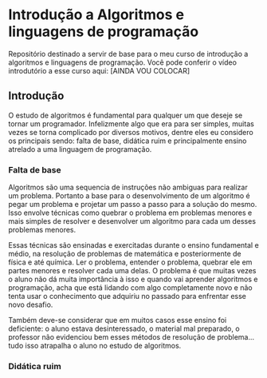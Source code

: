 
# Introdução a Algoritmos e linguagens de programação

Repositório destinado a servir de base para o meu curso de introdução a algoritmos e linguagens de programação. Você pode conferir o vídeo introdutório a esse curso aqui: [AINDA VOU COLOCAR]

## Introdução

O estudo de algoritmos é fundamental para qualquer um que deseje se tornar um programador. Infelizmente algo que era para ser simples, muitas vezes se torna complicado por diversos motivos, dentre eles eu considero os principais sendo: falta de base, didática ruim e principalmente ensino atrelado a uma linguagem de programação. 

### Falta de base

Algoritmos são uma sequencia de instruções não ambiguas para realizar um problema. Portanto a base para o desenvolvimento de um algoritmo é pegar um problema e projetar um passo a passo para a solução do mesmo. Isso envolve técnicas como quebrar o problema em problemas menores e mais simples de resolver e desenvolver um algoritmo para cada um desses problemas menores.  

Essas técnicas são ensinadas e exercitadas durante o ensino fundamental e médio, na resolução de problemas de matemática e posteriormente de física e até química. Ler o problema, entender o problema, quebrar ele em partes menores e resolver cada uma delas. O problema é que muitas vezes o aluno não dá muita importância à isso e quando vai aprender algoritmos e programação, acha que está lidando com algo completamente novo e não tenta usar o conhecimento que adquiriu no passado para enfrentar esse novo desafio. 

Também deve-se considerar que em muitos casos esse ensino foi deficiente: o aluno estava desinteressado, o material mal preparado, o professor não evidenciou bem esses métodos de resolução de problema... tudo isso atrapalha o aluno no estudo de algoritmos.

### Didática ruim
